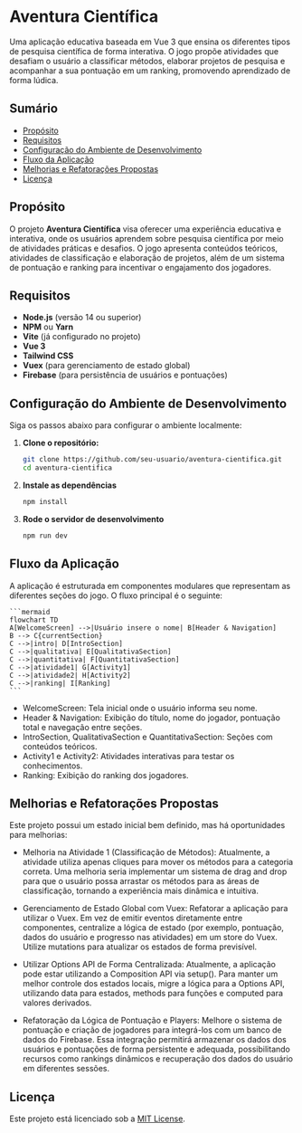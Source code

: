 # Aventura Científica

Uma aplicação educativa baseada em Vue 3 que ensina os diferentes tipos de pesquisa científica de forma interativa. O jogo propõe atividades que desafiam o usuário a classificar métodos, elaborar projetos de pesquisa e acompanhar a sua pontuação em um ranking, promovendo aprendizado de forma lúdica.

## Sumário

- [Propósito](#propósito)
- [Requisitos](#requisitos)
- [Configuração do Ambiente de Desenvolvimento](#configuração-do-ambiente-de-desenvolvimento)
- [Fluxo da Aplicação](#fluxo-da-aplicação)
- [Melhorias e Refatorações Propostas](#melhorias-e-refatorações-propostas)
- [Licença](#licença)

## Propósito

O projeto **Aventura Científica** visa oferecer uma experiência educativa e interativa, onde os usuários aprendem sobre pesquisa científica por meio de atividades práticas e desafios. O jogo apresenta conteúdos teóricos, atividades de classificação e elaboração de projetos, além de um sistema de pontuação e ranking para incentivar o engajamento dos jogadores.

## Requisitos

- **Node.js** (versão 14 ou superior)
- **NPM** ou **Yarn**
- **Vite** (já configurado no projeto)
- **Vue 3**
- **Tailwind CSS**
- **Vuex** (para gerenciamento de estado global)
- **Firebase** (para persistência de usuários e pontuações)

## Configuração do Ambiente de Desenvolvimento

Siga os passos abaixo para configurar o ambiente localmente:

1. **Clone o repositório:**

   ```bash
   git clone https://github.com/seu-usuario/aventura-cientifica.git
   cd aventura-cientifica
   ```

2. **Instale as dependências**

   ```bash
   npm install
   ```

3. **Rode o servidor de desenvolvimento**

   ```bash
   npm run dev
   ```

## Fluxo da Aplicação

A aplicação é estruturada em componentes modulares que representam as diferentes seções do jogo. O fluxo principal é o seguinte:

    ```mermaid
    flowchart TD
    A[WelcomeScreen] -->|Usuário insere o nome| B[Header & Navigation]
    B --> C{currentSection}
    C -->|intro| D[IntroSection]
    C -->|qualitativa| E[QualitativaSection]
    C -->|quantitativa| F[QuantitativaSection]
    C -->|atividade1| G[Activity1]
    C -->|atividade2| H[Activity2]
    C -->|ranking| I[Ranking]
    ```

- WelcomeScreen: Tela inicial onde o usuário informa seu nome.
- Header & Navigation: Exibição do título, nome do jogador, pontuação total e navegação entre seções.
- IntroSection, QualitativaSection e QuantitativaSection: Seções com conteúdos teóricos.
- Activity1 e Activity2: Atividades interativas para testar os conhecimentos.
- Ranking: Exibição do ranking dos jogadores.

## Melhorias e Refatorações Propostas

Este projeto possui um estado inicial bem definido, mas há oportunidades para melhorias:

- Melhoria na Atividade 1 (Classificação de Métodos):
Atualmente, a atividade utiliza apenas cliques para mover os métodos para a categoria correta. Uma melhoria seria implementar um sistema de drag and drop para que o usuário possa arrastar os métodos para as áreas de classificação, tornando a experiência mais dinâmica e intuitiva.

- Gerenciamento de Estado Global com Vuex:
Refatorar a aplicação para utilizar o Vuex. Em vez de emitir eventos diretamente entre componentes, centralize a lógica de estado (por exemplo, pontuação, dados do usuário e progresso nas atividades) em um store do Vuex. Utilize mutations para atualizar os estados de forma previsível.

- Utilizar Options API de Forma Centralizada:
Atualmente, a aplicação pode estar utilizando a Composition API via setup(). Para manter um melhor controle dos estados locais, migre a lógica para a Options API, utilizando data para estados, methods para funções e computed para valores derivados.

- Refatoração da Lógica de Pontuação e Players:
Melhore o sistema de pontuação e criação de jogadores para integrá-los com um banco de dados do Firebase. Essa integração permitirá armazenar os dados dos usuários e pontuações de forma persistente e adequada, possibilitando recursos como rankings dinâmicos e recuperação dos dados do usuário em diferentes sessões.

## Licença

Este projeto está licenciado sob a [MIT License](https://opensource.org/license/mit).
